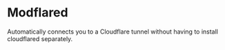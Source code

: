 # Modflared
Automatically connects you to a Cloudflare tunnel without having to install cloudflared separately.
